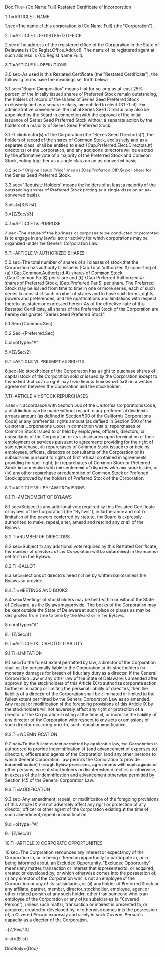 Doc.Title={Co.Name.Full} Restated Certificate of Incorporation

1.Ti=ARTICLE I: NAME

1.sec=The name of this corporation is {Co.Name.Full} (the "Corporation").

2.Ti=ARTICLE II: REGISTERED OFFICE

2.sec=The address of the registered office of the Corporation in the State of Delaware is {Co.Regist.Office.Addr.cl}. The name of its registered agent at such address is {Co.Regist.Name.Full}.

3.Ti=ARTICLE III: DEFINITIONS

3.0.sec=As used in this Restated Certificate (the "Restated Certificate"), the following terms have the meanings set forth below:

3.1.sec="Board Composition" means that for so long as at least 25% percent of the initially issued shares of Preferred Stock remain outstanding, the holders of record of the shares of Series Seed Preferred Stock exclusively and as a separate class, are entitled to elect {3.1.-1.cl}. For administrative convenience, the initial Series Seed Director may also be appointed by the Board in connection with the approval of the initial issuance of Series Seed Preferred Stock without a separate action by the holders of a majority of Series Seed Preferred Stock.

3.1.-1.cl=director(s) of the Corporation (the "Series Seed Director(s)"), the holders of record of the shares of Common Stock, exclusively and as a separate class, shall be entitled to elect {Cap.Preferred.Elect.Directors.#} director(s) of the Corporation, and any additional directors will be elected by the affirmative vote of a majority of the Preferred Stock and Common Stock, voting together as a single class on an as-converted basis 

3.2.sec="Original Issue Price" means {CapPreferred.OIP.$} per share for the Series Seed Preferred Stock. 

3.3.sec="Requisite Holders" means the holders of at least a majority of the outstanding shares of Preferred Stock (voting as a single class on an as-converted basis). 

3.xlist={3.Nlist}

3.=[Z/Sec/s3]

4.Ti=ARTICLE IV: PURPOSE

4.sec=The nature of the business or purposes to be conducted or promoted is to engage in any lawful act or activity for which corporations may be organized under the General Corporation Law.

5.Ti=ARTICLE V: AUTHORIZED SHARES

5.0.sec=The total number of shares of all classes of stock that the Corporation has authority to issue is {Cap.Total.Authorized.#} consisting of (a) {Cap.Common.Authorized.#} shares of Common Stock, {Cap.Common.Par.$} per share and (b) {Cap.Preferred.Authorized.#} shares of Preferred Stock, {Cap.Preferred.Par.$} per share. The Preferred Stock may be issued from time to time in one or more series, each of such series to consist of such number of shares and to have such terms, rights, powers and preferences, and the qualifications and limitations with respect thereto, as stated or expressed herein. As of the effective date of this Restated Certificate, all shares of the Preferred Stock of the Corporation are hereby designated "Series Seed Preferred Stock". 

5.1.Sec={Common.Sec}

5.2.Sec={Preferred.Sec}

5.ol=ol type="A"

5.=[Z/Sec/2]

6.Ti=ARTICLE VI: PREEMPTIVE RIGHTS

6.sec=No stockholder of the Corporation has a right to purchase shares of capital stock of the Corporation sold or issued by the Corporation except to the extent that such a right may from time to time be set forth in a written agreement between the Corporation and the stockholder.


7.Ti=ARTICLE VII: STOCK REPURCHASES

7.sec=In accordance with Section 500 of the California Corporations Code, a distribution can be made without regard to any preferential dividends arrears amount (as defined in Section 500 of the California Corporations Code) or any preferential rights amount (as defined in Section 500 of the California Corporations Code) in connection with (i) repurchases of Common Stock issued to or held by employees, officers, directors, or consultants of the Corporation or its subsidiaries upon termination of their employment or services pursuant to agreements providing for the right of said repurchase, (ii) repurchases of Common Stock issued to or held by employees, officers, directors or consultants of the Corporation or its subsidiaries pursuant to rights of first refusal contained in agreements providing for such right, (iii) repurchases of Common Stock or Preferred Stock in connection with the settlement of disputes with any stockholder, or (iv) any other repurchase or redemption of Common Stock or Preferred Stock approved by the holders of Preferred Stock of the Corporation.

8.Ti=ARTICLE VIII: BYLAW PROVISIONS

8.1.Ti=AMENDMENT OF BYLAWS

8.1.sec=Subject to any additional vote required by this Restated Certificate or bylaws of the Corporation (the "Bylaws"), in furtherance and not in limitation of the powers conferred by statute, the Board is expressly authorized to make, repeal, alter, amend and rescind any or all of the Bylaws.

8.2.Ti=NUMBER OF DIRECTORS

8.2.sec=Subject to any additional vote required by this Restated Certificate, the number of directors of the Corporation will be determined in the manner set forth in the Bylaws.

8.3.Ti=BALLOT

8.3.sec=Elections of directors need not be by written ballot unless the Bylaws so provide. 

8.4.Ti=MEETINGS AND BOOKS

8.4.sec=Meetings of stockholders may be held within or without the State of Delaware, as the Bylaws mayprovide. The books of the Corporation may be kept outside the State of Delaware at such place or places as may be designated from time to time by the Board or in the Bylaws.

8.ol=ol type="A"

8.=[Z/Sec/4]

9.Ti=ARTICLE IX: DIRECTOR LIABILITY

9.1.Ti=LIMITATION

9.1.sec=To the fullest extent permitted by law, a director of the Corporation shall not be personally liable to the Corporation or its stockholders for monetary damages for breach of fiduciary duty as a director. If the General Corporation Law or any other law of the State of Delaware is amended after approval by the stockholders of this Article IX to authorize corporate action further eliminating or limiting the personal liability of directors, then the liability of a director of the Corporation shall be eliminated or limited to the fullest extent permitted by the General Corporation Law as so amended. Any repeal or modification of the foregoing provisions of this Article IX by the stockholders will not adversely affect any right or protection of a director of the Corporation existing at the time of, or increase the liability of any director of the Corporation with respect to any acts or omissions of such director occurring prior to, such repeal or modification.

9.2.Ti=INDEMNIFICATION

9.2.sec=To the fullest extent permitted by applicable law, the Corporation is authorized to provide indemnification of (and advancement of expenses to) directors, officers and agents of the Corporation (and any other persons to which General Corporation Law permits the Corporation to provide indemnification) through Bylaw provisions, agreements with such agents or other persons, vote of stockholders or disinterested directors or otherwise, in excess of the indemnification and advancement otherwise permitted by Section 145 of the General Corporation Law. 

9.3.Ti=MODIFICATION

9.3.sec=Any amendment, repeal, or modification of the foregoing provisions of this Article IX will not adversely affect any right or protection of any director, officer or other agent of the Corporation existing at the time of such amendment, repeal or modification.

9.ol=ol type="A"

9.=[Z/Sec/3]

10.Ti=ARTICLE X: CORPORATE OPPORTUNITIES

10.sec=The Corporation renounces any interest or expectancy of the Corporation in, or in being offered an opportunity to participate in, or in being informed about, an Excluded Opportunity. "Excluded Opportunity" means any matter, transaction or interest that is presented to, or acquired, created or developed by, or which otherwise comes into the possession of, (i) any director of the Corporation who is not an employee of the Corporation or any of its subsidiaries, or (ii) any holder of Preferred Stock or any affiliate, partner, member, director, stockholder, employee, agent or other related person of any such holder, other than someone who is an employee of the Corporation or any of its subsidiaries (a "Covered Person"), unless such matter, transaction or interest is presented to, or acquired, created or developed by, or otherwise comes into the possession of, a Covered Person expressly and solely in such Covered Person's capacity as a director of the Corporation.

=[Z/Sec/10]

xlist={Blist}

DocBody={Doc}